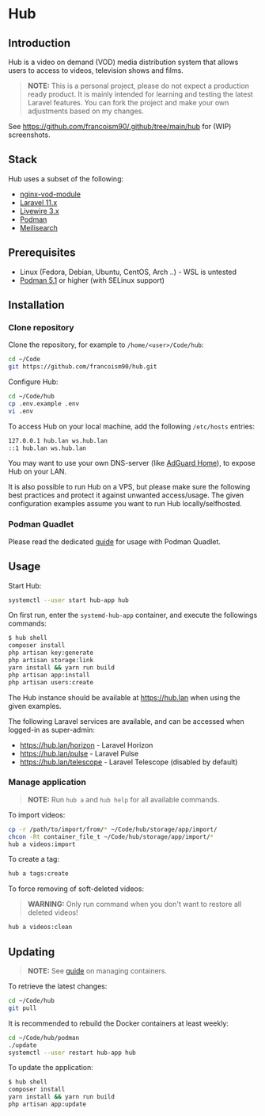 # Hub

## Introduction

Hub is a video on demand (VOD) media distribution system that allows users to access to videos, television shows and films.

> **NOTE:** This is a personal project, please do not expect a production ready product. It is mainly intended for learning and testing the latest Laravel features. You can fork the project and make your own adjustments based on my changes.

See <https://github.com/francoism90/.github/tree/main/hub> for (WIP) screenshots.

## Stack

Hub uses a subset of the following:

- [nginx-vod-module](https://github.com/kaltura/nginx-vod-module)
- [Laravel 11.x](https://laravel.com/)
- [Livewire 3.x](https://livewire.laravel.com/)
- [Podman](https://podman.io/)
- [Meilisearch](https://www.meilisearch.com/)

## Prerequisites

- Linux (Fedora, Debian, Ubuntu, CentOS, Arch ..) - WSL is untested
- [Podman 5.1](https://podman.io/) or higher (with SELinux support)

## Installation

### Clone repository

Clone the repository, for example to `/home/<user>/Code/hub`:

```bash
cd ~/Code
git https://github.com/francoism90/hub.git
```

Configure Hub:

```bash
cd ~/Code/hub
cp .env.example .env
vi .env
```

To access Hub on your local machine, add the following `/etc/hosts` entries:

```md
127.0.0.1 hub.lan ws.hub.lan
::1 hub.lan ws.hub.lan
```

You may want to use your own DNS-server (like [AdGuard Home](https://adguard.com/en/adguard-home/overview.html)), to expose Hub on your LAN.

It is also possible to run Hub on a VPS, but please make sure the following best practices and protect it against unwanted access/usage. The given configuration examples assume you want to run Hub locally/selfhosted.

### Podman Quadlet

Please read the dedicated [guide](https://github.com/francoism90/hub/tree/main/podman) for usage with Podman Quadlet.

## Usage

Start Hub:

```bash
systemctl --user start hub-app hub
```

On first run, enter the `systemd-hub-app` container, and execute the followings commands:

```bash
$ hub shell
composer install
php artisan key:generate
php artisan storage:link
yarn install && yarn run build
php artisan app:install
php artisan users:create
```

The Hub instance should be available at <https://hub.lan> when using the given examples.

The following Laravel services are available, and can be accessed when logged-in as super-admin:

- <https://hub.lan/horizon> - Laravel Horizon
- <https://hub.lan/pulse> - Laravel Pulse
- <https://hub.lan/telescope> - Laravel Telescope (disabled by default)

### Manage application

> **NOTE:** Run `hub a` and `hub help` for all available commands.

To import videos:

```bash
cp -r /path/to/import/from/* ~/Code/hub/storage/app/import/
chcon -Rt container_file_t ~/Code/hub/storage/app/import/*
hub a videos:import
```

To create a tag:

```bash
hub a tags:create
```

To force removing of soft-deleted videos:

> **WARNING:** Only run command when you don't want to restore all deleted videos!

```bash
hub a videos:clean
```

## Updating

> **NOTE:** See [guide](https://github.com/francoism90/hub/tree/main/podman) on managing containers.

To retrieve the latest changes:

```bash
cd ~/Code/hub
git pull
```

It is recommended to rebuild the Docker containers at least weekly:

```bash
cd ~/Code/hub/podman
./update
systemctl --user restart hub-app hub
```

To update the application:

```bash
$ hub shell
composer install
yarn install && yarn run build
php artisan app:update
```
